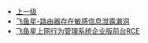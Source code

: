 * [上一级](docs/wy876_poc/)
* [飞鱼星-路由器存在敏感信息泄露漏洞](docs/wy876_poc/%E9%A3%9E%E9%B1%BC%E6%98%9F/%E9%A3%9E%E9%B1%BC%E6%98%9F-%E8%B7%AF%E7%94%B1%E5%99%A8%E5%AD%98%E5%9C%A8%E6%95%8F%E6%84%9F%E4%BF%A1%E6%81%AF%E6%B3%84%E9%9C%B2%E6%BC%8F%E6%B4%9E.md)
* [飞鱼星上网行为管理系统企业版前台RCE](docs/wy876_poc/%E9%A3%9E%E9%B1%BC%E6%98%9F/%E9%A3%9E%E9%B1%BC%E6%98%9F%E4%B8%8A%E7%BD%91%E8%A1%8C%E4%B8%BA%E7%AE%A1%E7%90%86%E7%B3%BB%E7%BB%9F%E4%BC%81%E4%B8%9A%E7%89%88%E5%89%8D%E5%8F%B0RCE.md)
